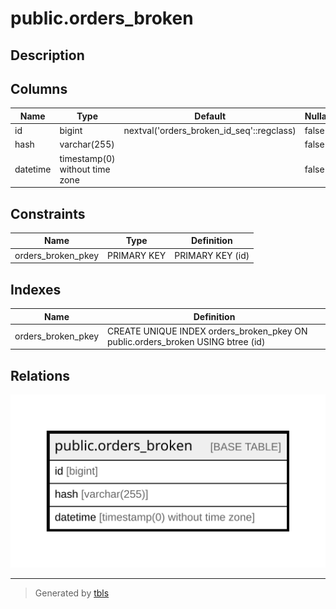 # public.orders_broken

## Description

## Columns

| Name | Type | Default | Nullable | Children | Parents | Comment |
| ---- | ---- | ------- | -------- | -------- | ------- | ------- |
| id | bigint | nextval('orders_broken_id_seq'::regclass) | false |  |  |  |
| hash | varchar(255) |  | false |  |  |  |
| datetime | timestamp(0) without time zone |  | false |  |  |  |

## Constraints

| Name | Type | Definition |
| ---- | ---- | ---------- |
| orders_broken_pkey | PRIMARY KEY | PRIMARY KEY (id) |

## Indexes

| Name | Definition |
| ---- | ---------- |
| orders_broken_pkey | CREATE UNIQUE INDEX orders_broken_pkey ON public.orders_broken USING btree (id) |

## Relations

![er](public.orders_broken.svg)

---

> Generated by [tbls](https://github.com/k1LoW/tbls)
